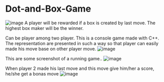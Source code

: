 # Dot-and-Box-Game
![image](https://user-images.githubusercontent.com/55630610/143189193-4e57d27c-a37f-4095-ad79-78bd298f8ba3.png)
A player will be rewarded if a box is created by last move.
The highest box maker will be the winner.

Can be player among two player.  This is a console game made with C++. The representation are presented in such a way so that player can easily made his move base on other player move.
![image](https://user-images.githubusercontent.com/55630610/143189101-bd9e0156-77b5-405c-9e8c-846ecc3a542f.png)




This are some screenshot of a running game..
![image](https://user-images.githubusercontent.com/55630610/143187814-422a503e-8162-43db-bfc6-fb6cfbb5cd89.png)




When player 2 made his last move and this move give him/her a score, he/she get a bonas move
![image](https://user-images.githubusercontent.com/55630610/143187930-9fd993dc-f286-4ffc-9554-d0234d89b80b.png)
